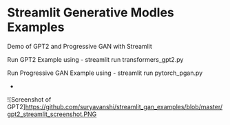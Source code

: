 # Streamlit Generative Modles Examples
Demo of GPT2 and Progressive GAN with Streamlit

Run GPT2 Example using - streamlit run transformers_gpt2.py

Run Progressive GAN Example using - streamlit run pytorch_pgan.py

 - 
![Screenshot of GPT2]https://github.com/suryavanshi/streamlit_gan_examples/blob/master/gpt2_streamlit_screenshot.PNG
